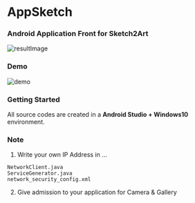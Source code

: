# AppSketch

### Android Application Front for Sketch2Art

![resultImage](https://user-images.githubusercontent.com/37070273/63467960-9b8d0580-c4a1-11e9-8558-b08fadb9e26a.jpg)

### Demo
![demo](https://user-images.githubusercontent.com/37070273/63469321-e3f9f280-c4a4-11e9-8c59-022e0e2ab54f.gif)

### Getting Started

All source codes are created in a **Android Studio + Windows10** environment.

### Note

1. Write your own IP Address in ...
```
NetworkClient.java
ServiceGenerator.java
network_security_config.xml
```

2. Give admission to your application for Camera & Gallery
